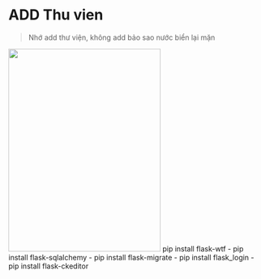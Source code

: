 # ADD Thu vien
> Nhớ add thư viện, không add bảo sao nước biển lại mặn
<img src="https://user-images.githubusercontent.com/68718335/149334646-014108c2-fb10-4bf1-b1e0-7e7dd5d8af2f.png" width="300" height="400" />
pip install flask-wtf
- pip install flask-sqlalchemy
- pip install flask-migrate
- pip install flask_login
- pip install flask-ckeditor
